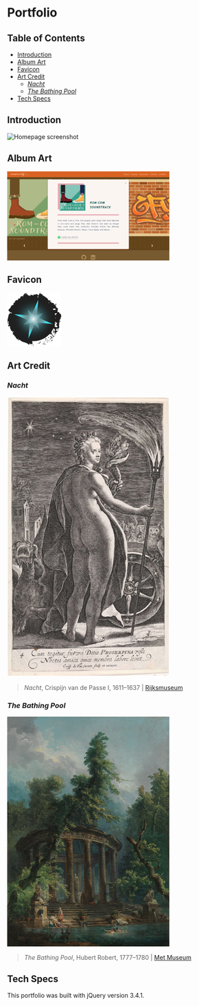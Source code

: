# Portfolio

## Table of Contents

 + [Introduction](#introduction)
 + [Album Art](#album-art)
 + [Favicon](#favicon)
 + [Art Credit](#art-credit)
     - [*Nacht*](#nacht)
     - [*The Bathing Pool*](#the-bathing-pool)
 + [Tech Specs](#tech-specs)

## Introduction

 ![Homepage screenshot](images/read-me/homepage.png "Homepage screenshot")

## Album Art
 <img src="images/read-me/playlist-info.png" style="width: 75%" />

## Favicon

 <img src="images/star-favicon.png" style="width: 25%" />

## Art Credit

 ### *Nacht*

 <img src="images/read-me/credit-nacht.png" style="width: 75%">

 > *Nacht*, Crispijn van de Passe I, 1611&ndash;1637 | [Rijksmuseum](https://www.rijksmuseum.nl/nl/collectie/RP-P-2002-698-4 "Nacht")

 ### *The Bathing Pool*

 <img src="images/read-me/credit-pool.png" style="width: 75%">

 > *The Bathing Pool*, Hubert Robert, 1777&ndash;1780 | [Met Museum](https://www.metmuseum.org/art/collection/search/437473 "The Bathing Pool")

## Tech Specs

 This portfolio was built with jQuery version 3.4.1.